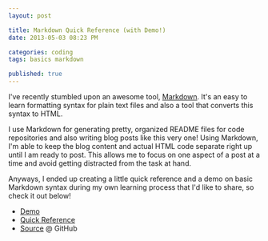 ```yaml
---
layout: post

title: Markdown Quick Reference (with Demo!)
date: 2013-05-03 08:23 PM

categories: coding
tags: basics markdown

published: true
---
```


I've recently stumbled upon an awesome tool, [Markdown](http://daringfireball.net/projects/markdown/). It's an easy to learn formatting syntax for plain text files and also a tool that converts this syntax to HTML.

I use Markdown for generating pretty, organized README files for code repositories and also writing blog posts like this very one! Using Markdown, I'm able to keep the blog content and actual HTML code separate right up until I am ready to post. This allows me to focus on one aspect of a post at a time and avoid getting distracted from the task at hand.

Anyways, I ended up creating a little quick reference and a demo on basic Markdown syntax during my own learning process that I'd like to share, so check it out below!

- [Demo](http://bit.ly/18iZGR3 "http://sonnyhuynh.github.io/markdown-demo/")
- [Quick Reference](https://raw.github.com/sonnyhuynh/markdown-demo/master/quick_reference.md)
- [Source](https://github.com/sonnyhuynh/markdown-demo) @ GitHub